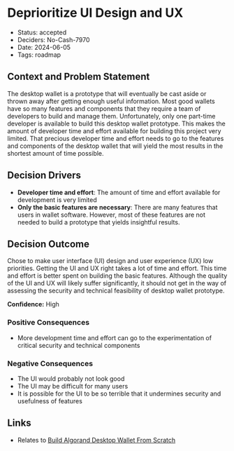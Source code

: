 # Deprioritize UI Design and UX

- Status: accepted
- Deciders: No-Cash-7970
- Date: 2024-06-05
- Tags: roadmap

## Context and Problem Statement

The desktop wallet is a prototype that will eventually be cast aside or thrown away after getting enough useful information. Most good wallets have so many features and components that they require a team of developers to build and manage them. Unfortunately, only one part-time developer is available to build this desktop wallet prototype. This makes the amount of developer time and effort available for building this project very limited. That precious developer time and effort needs to go to the features and components of the desktop wallet that will yield the most results in the shortest amount of time possible.

## Decision Drivers

- **Developer time and effort**: The amount of time and effort available for development is very limited
- **Only the basic features are necessary**: There are many features that users in wallet software. However, most of these features are not needed to build a prototype that yields insightful results.

## Decision Outcome

Chose to make user interface (UI) design and user experience (UX) low priorities. Getting the UI and UX right takes a lot of time and effort. This time and effort is better spent on building the basic features. Although the quality of the UI and UX will likely suffer significantly, it should not get in the way of assessing the security and technical feasibility of desktop wallet prototype.

**Confidence:** High

### Positive Consequences

- More development time and effort can go to the experimentation of critical security and technical components

### Negative Consequences

- The UI would probably not look good
- The UI may be difficult for many users
- It is possible for the UI to be so terrible that it undermines security and usefulness of features

## Links

- Relates to [Build Algorand Desktop Wallet From Scratch](20231231-build-algorand-desktop-wallet-from-scratch.md)
